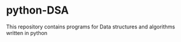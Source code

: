 # python-DSA
This repository contains programs for Data structures and algorithms written in python
